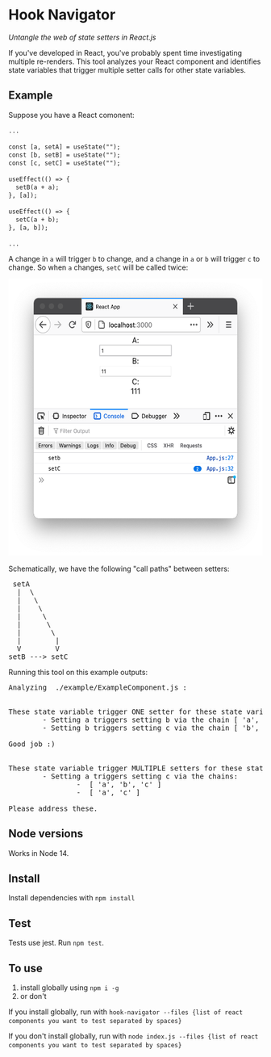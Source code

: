 # Hook Navigator

_Untangle the web of state setters in React.js_

If you've developed in React, you've probably spent time investigating multiple re-renders. This tool analyzes your React component and identifies state variables that trigger multiple setter calls for other state variables.

## Example

Suppose you have a React comonent:

```
...

const [a, setA] = useState("");
const [b, setB] = useState("");
const [c, setC] = useState("");

useEffect(() => {
  setB(a + a);
}, [a]);

useEffect(() => {
  setC(a + b);
}, [a, b]);

...
```

A change in `a` will trigger `b` to change, and a change in `a` or `b` will trigger `c` to change. So when `a` changes, `setC` will be called twice:

<img src="./example/screenshot.png" alt="example where a was changed to 1" width="562px" height="549px"/>

Schematically, we have the following "call paths" between setters:

<pre>
 setA
  |  \
  |   \
  |    \
  |     \
  |      \
  |       \
  |        |
  V        V
setB ---> setC
</pre>

Running this tool on this example outputs:

<pre>
Analyzing  ./example/ExampleComponent.js :


These state variable trigger ONE setter for these state variables:
        - Setting a triggers setting b via the chain [ 'a', 'b' ]
        - Setting b triggers setting c via the chain [ 'b', 'c' ]

Good job :)


These state variable trigger MULTIPLE setters for these state variables:
        - Setting a triggers setting c via the chains:
                -  [ 'a', 'b', 'c' ]
                -  [ 'a', 'c' ]

Please address these.
</pre>

## Node versions

Works in Node 14.

## Install

Install dependencies with `npm install`

## Test

Tests use jest. Run `npm test`.

## To use

1. install globally using `npm i -g`
2. or don't

If you install globally, run with `hook-navigator --files {list of react components you want to test separated by spaces}`

If you don't install globally, run with `node index.js --files {list of react components you want to test separated by spaces}`
